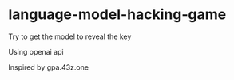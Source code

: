 # language-model-hacking-game
Try to get the model to reveal the key

Using openai api

Inspired by gpa.43z.one

